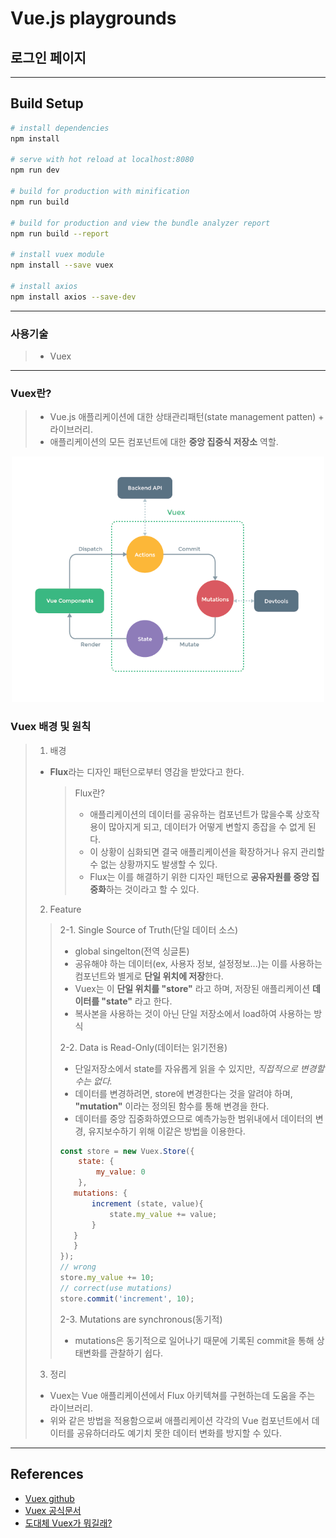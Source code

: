 # Vue.js playgrounds
## 로그인 페이지

---

## Build Setup

``` bash
# install dependencies
npm install

# serve with hot reload at localhost:8080
npm run dev

# build for production with minification
npm run build

# build for production and view the bundle analyzer report
npm run build --report

# install vuex module
npm install --save vuex

# install axios
npm install axios --save-dev

```

---

### 사용기술

> - Vuex

--- 

### Vuex란?

> - Vue.js 애플리케이션에 대한 상태관리패턴(state management patten) + 라이브러리.
> - 애플리케이션의 모든 컴포넌트에 대한 **중앙 집중식 저장소** 역할.

<p align="center">
  <img width="500px" src="https://raw.githubusercontent.com/vuejs/vuex/dev/docs/.vuepress/public/vuex.png">
</p>


### Vuex 배경 및 원칙

> 1.  배경
>
> - **Flux**라는 디자인 패턴으로부터 영감을 받았다고 한다.
>   > Flux란?
>   >
>   > - 애플리케이션의 데이터를 공유하는 컴포넌트가 많을수록 상호작용이 많아지게 되고, 데이터가 어떻게 변할지 종잡을 수 없게 된다.
>   > - 이 상황이 심화되면 결국 애플리케이션을 확장하거나 유지 관리할 수 없는 상황까지도 발생할 수 있다.
>   > - Flux는 이를 해결하기 위한 디자인 패턴으로 **공유자원를 중앙 집중화**하는 것이라고 할 수 있다.
>
> 2. Feature
>> 2-1. Single Source of Truth(단일 데이터 소스)
>> - global singelton(전역 싱글톤)
>> - 공유해야 하는 데이터(ex, 사용자 정보, 설정정보...)는 이를 사용하는 컴포넌트와 별게로 **단일 위치에 저장**한다.
>> - Vuex는 이 **단일 위치를 "store"** 라고 하며, 저장된 애플리케이션 **데이터를 "state"** 라고 한다.
>> - 복사본을 사용하는 것이 아닌 단일 저장소에서 load하여 사용하는 방식
>>
>> 2-2. Data is Read-Only(데이터는 읽기전용)
>>
>> - 단일저장소에서 state를 자유롭게 읽을 수 있지만, *직접적으로 변경할 수는 없다.*
>> - 데이터를 변경하려면, store에 변경한다는 것을 알려야 하며, **"mutation"** 이라는 정의된 함수를 통해 변경을 한다.
>> - 데이터를 중앙 집중화하였으므로 예측가능한 범위내에서 데이터의 변경, 유지보수하기 위해 이같은 방법을 이용한다.
>>
>> ```js
>> const store = new Vuex.Store({
>>     state: {
>>         my_value: 0
>>     },
>>    mutations: {
>>        increment (state, value){
>>            state.my_value += value;
>>        }
>>    }
>>    }
>> });
>> // wrong
>> store.my_value += 10;
>> // correct(use mutations)
>> store.commit('increment', 10);
>> ```
>> 2-3. Mutations are synchronous(동기적)
>> - mutations은 동기적으로 일어나기 때문에 기록된 commit을 통해 상태변화를 관찰하기 쉽다.
> 3. 정리
> - Vuex는 Vue 애플리케이션에서 Flux 아키텍쳐를 구현하는데 도움을 주는 라이브러리.
> - 위와 같은 방법을 적용함으로써 애플리케이션 각각의 Vue 컴포넌트에서 데이터를 공유하더라도 예기치 못한 데이터 변화를 방지할 수 있다.

--- 

## References

- [Vuex github](https://github.com/vuejs/vuex)
- [Vuex 공식문서](https://vuex.vuejs.org/kr/)
- [도대체 Vuex가 뭐길래?](https://medium.com/@itsnothingg/%EB%8F%84%EB%8C%80%EC%B2%B4-vuex%EA%B0%80-%EB%AD%90%EA%B8%B8%EB%9E%98-ad5bc15f2371)

